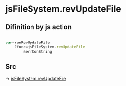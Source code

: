 # jsFileSystem.revUpdateFile

## Difinition by js action

```js.js

var=runRevUpdateFile
	?func=jsFileSystem.revUpdateFile
		&errConString
```

## Src

-> [jsFileSystem.revUpdateFile](https://github.com/puutaro/CommandClick/blob/master/app/src/main/java/com/puutaro/commandclick/fragment_lib/terminal_fragment/js_interface/file/JsFileSystem.kt#L219)


